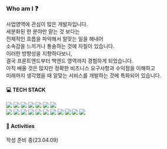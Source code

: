 ### Who am I ❓
사업영역에 관심이 많은 개발자입니다.</br>
세분화된 한 분야만 맡는 것 보다는</br>
전체적인 흐름을 파악해서 알맞는 일을 해내어</br>
소속감을 느끼거나 통솔하는 것에 자질이 있습니다.</br>
이러한 방향성을 지향하다보니,</br>
결국 프론트엔드부터 백엔드 영역까지 경험하게 되었습니다.</br>
아직 배울 것은 많지만 정확한 비즈니스 요구사항과 수익점을 이해하고</br>
미래까지 생각했을 때 알맞는 서비스를 개발하는 것에 특화되어 있습니다.</br>

#### 💻 TECH STACK
<img src="https://img.shields.io/badge/ANDROID-3DDC84?style=plastic&logo=android&logoColor=white"></img>
<img src="https://img.shields.io/badge/SPRING-6DB33F?style=plastic&logo=spring&logoColor=white"></img>
<img src="https://img.shields.io/badge/MySQL-4479A1?style=plastic&logo=mysql&logoColor=white"></img>
<img src="https://img.shields.io/badge/MariaDB-003545?style=plastic&logo=mariadb&logoColor=white"></img>
<img src="https://img.shields.io/badge/Firebase-FFCA28?style=plastic&logo=firebase&logoColor=white"></img>
<img src="https://img.shields.io/badge/JAVA-6DB33F?style=plastic&logo=java&logoColor=white"></img>
<img src="https://img.shields.io/badge/C sharp-239120?style=plastic&logo=csharp&logoColor=white"></img></br>
<img src="https://img.shields.io/badge/AWS-232F3E?style=plastic&logo=amazonaws&logoColor=white"></img>
<img src="https://img.shields.io/badge/REGION-232F3E?style=plastic&logo=amazonaws&logoColor=white"></img>
<img src="https://img.shields.io/badge/VPC-62A538?style=plastic&logo=amazonaws&logoColor=white"></img>
<img src="https://img.shields.io/badge/SUBNET-62A538?style=plastic&logo=amazonaws&logoColor=white"></img>
<img src="https://img.shields.io/badge/AZ-62A538?style=plastic&logo=amazonaws&logoColor=white"></img>
<img src="https://img.shields.io/badge/ALB-FA9103?style=plastic&logo=amazonaws&logoColor=white"></img>
<img src="https://img.shields.io/badge/EC2-FA9103?style=plastic&logo=amazonaws&logoColor=white"></img>
<img src="https://img.shields.io/badge/RDS-4D74F5?style=plastic&logo=amazonaws&logoColor=white"></img>
<img src="https://img.shields.io/badge/ROUTE53-955EF3?style=plastic&logo=amazonaws&logoColor=white"></img>
<img src="https://img.shields.io/badge/S3-62A538?style=plastic&logo=amazonaws&logoColor=white"></img>
<img src="https://img.shields.io/badge/SES-F24381?style=plastic&logo=amazonaws&logoColor=white"></img>

#### 👑 Activities

작성 준비 중(23.04.09)

<!--
![image](https://img.shields.io/badge/SES-F24381?style=plastic&logo=amazonaws&logoColor=white){: style="float: left"}
설명설명
-->

<!-- git flow -->

<!-- first play store upload app -->

<!-- TR spirokit -->

<!-- TR hehwa -->

<!-- TR ISWT -->

<!-- TR soft genomics -->

<!-- TR SQLD -->

<!-- TR linux master 직찍 이미지 첨부? -->

<!-- 학점 -->

